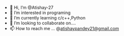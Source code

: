 - 👋 Hi, I’m @Atishay-27
- 👀 I’m interested in programing
- 🌱 I’m currently learning c/c++,Python
- 💞️ I’m looking to collaborate on....
- 📫 How to reach me ... @atishaypandey21@gmail.com

<!---
Atishay-27/Atishay-27 is a ✨ special ✨ repository because its `README.md` (this file) appears on your GitHub profile.
You can click the Preview link to take a look at your changes.
--->

